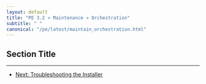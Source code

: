 ```yaml
---
layout: default
title: "PE 3.2 » Maintenance » Orchestration"
subtitle: " "
canonical: "/pe/latest/maintain_orchestration.html"
---
```


Section Title
-----



* * * 

- [Next: Troubleshooting the Installer](./trouble_install.html)
